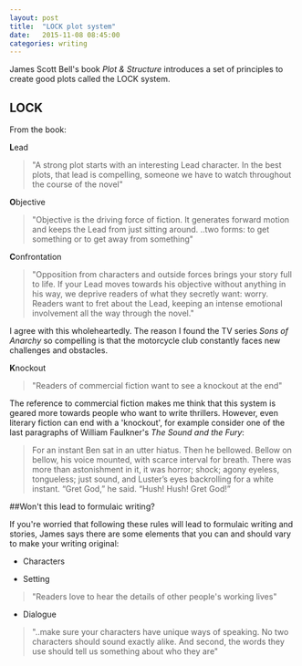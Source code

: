 ```yaml
---
layout: post
title:  "LOCK plot system"
date:   2015-11-08 08:45:00
categories: writing
---
```

James Scott Bell's book *Plot & Structure* introduces a set of principles to create good plots called the LOCK system. 

<!--more-->

## LOCK
From the book:

**L**ead

> "A strong plot starts with an interesting Lead character. In the best plots, that lead is compelling, someone we have to watch throughout the course of the novel"

**O**bjective

> "Objective is the driving force of fiction. It generates forward motion and keeps the Lead from just sitting around. ..two forms: to get something or to get away from something"

**C**onfrontation

> "Opposition from characters and outside forces brings your story full to life. If your Lead moves towards his objective without anything in his way, we deprive readers of what they secretly want: worry. Readers want to fret about the Lead, keeping an intense emotional involvement all the way through the novel."

I agree with this wholeheartedly. The reason I found the TV series *Sons of Anarchy* so compelling is that the motorcycle club constantly faces new challenges and obstacles.

**K**nockout

> "Readers of commercial fiction want to see a knockout at the end"

The reference to commercial fiction makes me think that this system is geared more towards people who want to write thrillers. However, even literary fiction can end with a 'knockout', for example consider one of the last paragraphs of William Faulkner's *The Sound and the Fury*:

> For an instant Ben sat in an utter hiatus. Then he bellowed. Bellow on bellow, his voice mounted, with scarce interval for breath. There was more than astonishment in it, it was horror; shock; agony eyeless, tongueless; just sound, and Luster’s eyes backrolling for a white instant. “Gret God,” he said. “Hush! Hush! Gret God!”

##Won't this lead to formulaic writing?

If you're worried that following these rules will lead to formulaic writing and stories, James says there are some elements that you can and should vary to make your writing original:

* Characters 

* Setting

> "Readers love to hear the details of other people's working lives"

* Dialogue

> "..make sure your characters have unique ways of speaking. No two characters should sound exactly alike. And second, the words they use should tell us something about who they are"